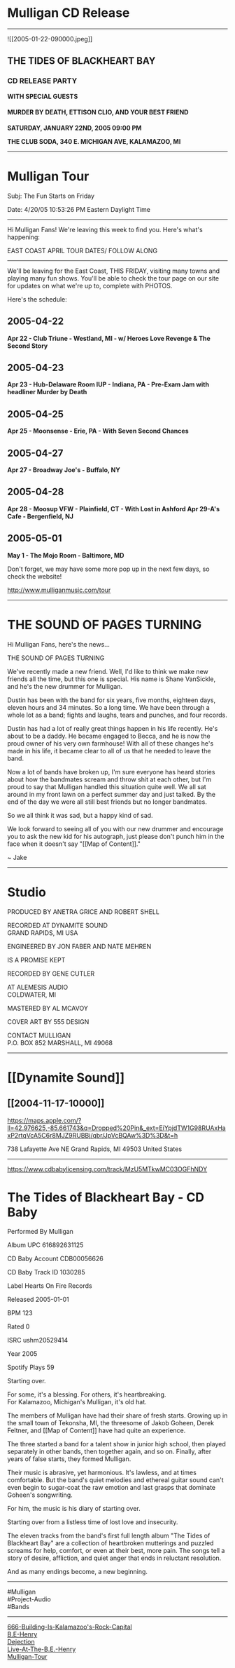 # Mulligan CD Release

---

![[2005-01-22-090000.jpeg]]

## THE TIDES OF BLACKHEART BAY

### CD RELEASE PARTY

**WITH SPECIAL GUESTS**

#### MURDER BY DEATH, ETTISON CLIO, AND YOUR BEST FRIEND

**SATURDAY, JANUARY 22ND, 2005 09:00 PM**

**THE CLUB SODA, 340 E. MICHIGAN AVE, KALAMAZOO, MI**

---

# Mulligan Tour

Subj: The Fun Starts on Friday

Date: 4/20/05 10:53:26 PM Eastern Daylight Time

---

Hi Mulligan Fans! We're leaving this week to find you. Here's what's happening:

EAST COAST APRIL TOUR DATES/ FOLLOW ALONG

---

We'll be leaving for the East Coast, THIS FRIDAY, visiting many towns and playing many fun shows. You'll be able to check the tour page on our site for updates on what we're up to, complete with PHOTOS. 

Here's the schedule:

## 2005-04-22

**Apr 22 - Club Triune - Westland, MI - w/ Heroes Love Revenge & The Second Story**

## 2005-04-23

**Apr 23 - Hub-Delaware Room IUP - Indiana, PA - Pre-Exam Jam with headliner Murder by Death**

## 2005-04-25

**Apr 25 - Moonsense - Erie, PA - With Seven Second Chances**

## 2005-04-27

**Apr 27 - Broadway Joe's - Buffalo, NY**

## 2005-04-28

**Apr 28 - Moosup VFW - Plainfield, CT - With Lost in Ashford Apr 29-A's Cafe - Bergenfield, NJ**

## 2005-05-01

**May 1 - The Mojo Room - Baltimore, MD**

Don't forget, we may have some more pop up in the next few days, so check the website!

http://www.mulliganmusic.com/tour

---

# THE SOUND OF PAGES TURNING

Hi Mulligan Fans, here's the news...

THE SOUND OF PAGES TURNING

We've recently made a new friend. Well, I'd like to think we make new friends all the time, but this one is special. His name is Shane VanSickle, and he's the new drummer for Mulligan.

Dustin has been with the band for six years, five months, eighteen days, eleven hours and 34 minutes. So a long time. We have been through a whole lot as a band; fights and laughs, tears and punches, and four records.

Dustin has had a lot of really great things happen in his life recently. He's about to be a daddy. He became engaged to Becca, and he is now the proud owner of his very own farmhouse! With all of these changes he's made in his life, it became clear to all of us that he needed to leave the band.

Now a lot of bands have broken up, I'm sure everyone has heard stories about how the bandmates scream and throw shit at each other, but I'm proud to say that Mulligan handled this situation quite well. We all sat around in my front lawn on a perfect summer day and just talked. By the end of the day we were all still best friends but no longer bandmates.

So we all think it was sad, but a happy kind of sad.

We look forward to seeing all of you with our new drummer and encourage you to ask the new kid for his autograph, just please don't punch him in the face when it doesn't say "[[Map of Content]]."

~ Jake

---

# Studio

PRODUCED BY ANETRA GRICE AND ROBERT SHELL

RECORDED AT DYNAMITE SOUND  
GRAND RAPIDS, MI USA 

ENGINEERED BY JON FABER AND NATE MEHREN

IS A PROMISE KEPT 

RECORDED BY GENE CUTLER

AT ALEMESIS AUDIO  
COLDWATER, MI

MASTERED BY AL MCAVOY

COVER ART BY 555 DESIGN

CONTACT MULLIGAN  
P.O. BOX 852 MARSHALL, MI 49068

---

# [[Dynamite Sound]]

## [[2004-11-17-10000]]

https://maps.apple.com/?ll=42.976625,-85.661743&q=Dropped%20Pin&_ext=EiYpjdTW1G98RUAxHaxP2rtqVcA5C6r8MJZ9RUBBj/qbr/JpVcBQAw%3D%3D&t=h

738 Lafayette Ave NE Grand Rapids, MI 49503 United States

---

https://www.cdbabylicensing.com/track/MzU5MTkwMC03OGFhNDY

# The Tides of Blackheart Bay - CD Baby

Performed By Mulligan 

Album UPC 616892631125 

CD Baby Account CDB00056626 

CD Baby Track ID 1030285 

Label Hearts On Fire Records 

Released 2005-01-01 

BPM 123 

Rated 0 

ISRC ushm20529414 

Year 2005 

Spotify Plays 59 

Starting over.  

For some, it's a blessing. For others, it's heartbreaking.  
For Kalamazoo, Michigan's Mulligan, it's old hat.  

The members of Mulligan have had their share of fresh starts. Growing up in the small town of Tekonsha, MI, the threesome of Jakob Goheen, Derek Feltner, and [[Map of Content]] have had quite an experience.   

The three started a band for a talent show in junior high school, then played separately in other bands, then together again, and so on. Finally, after years of false starts, they formed Mulligan.  

Their music is abrasive, yet harmonious. It's lawless, and at times comfortable. But the band's quiet melodies and ethereal guitar sound can't even begin to sugar-coat the raw emotion and last grasps that dominate Goheen's songwriting.   

For him, the music is his diary of starting over.  

Starting over from a listless time of lost love and insecurity.  

The eleven tracks from the band's first full length album "The Tides of Blackheart Bay" are a collection of heartbroken mutterings and puzzled screams for help, comfort, or even at their best, more pain. The songs tell a story of desire, affliction, and quiet anger that ends in reluctant resolution.   

And as many endings become, a new beginning. 

___

#Mulligan  
#Project-Audio  
#Bands

***

[666-Building-Is-Kalamazoo's-Rock-Capital](666-Building-Is-Kalamazoo's-Rock-Capital.md)  
[B.E-Henry](B.E-Henry.md)  
[Dejection](../Lyrics/dejection.md)  
[Live-At-The-B.E.-Henry](Live-At-The-B.E.-Henry.md)  
[Mulligan-Tour](mulligan-tour.md)

